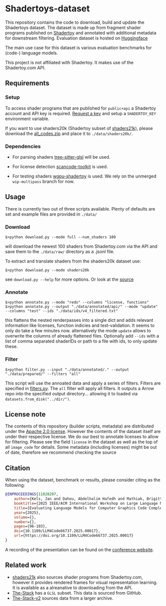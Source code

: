 # Shadertoys-dataset

This repository contains the code to download, build and update the Shadertoys dataset.
The dataset is made up from fragment shader programs published on [Shadertoy](https://www.shadertoy.com/) and annotated with additional metadata for downstream filtering.
Evaluation dataset is hosted on [Huggingface](https://huggingface.co/datasets/Vipitis/Shadereval-inputs)

The main use case for this dataset is various evaluation benchmarks for (code-) language models.

This project is not affiliated with Shadertoy. It makes use of the Shadertoy.com API.

<!-- ## To-Dos
This project is still in progress, all datasets currently published will see a major refactor.
- [ ] pin and branch/archive Return Completion (shadereval-1) test set
- [ ] dynamically split train/test based on shaderID hash (might not do a train split)
- [~] public repository for builder scripts (you are here!)
- [ ] (self-)publish TaCoS 2023 paper. 
- [~] redo structure
- [~] add thumbnails (text2img?)
- [x] improved license detecting and tagging using `scan-code` 
- [ ] **potentially** webscraping and tagging sources/unlisted? -> current RFC: https://github.com/pygfx/shadertoy/pull/27 -->


## Requirements
### Setup

To access shader programs that are published for `public+api` a Shadertoy account and API key is required. [Request a key](https://www.shadertoy.com/howto#q2) and setup a `SHADERTOY_KEY` environment variable.

If you want to use shaders20k (Shadertoy subset of [shaders21k](https://mbaradad.github.io/shaders21k/)), please download the [all_codes.zip](http://data.csail.mit.edu/synthetic_training/shaders21k/all_codes.zip) and place it to `./data/shaders20k/`.

### Dependencies

* For parsing shaders [tree-sitter-glsl](https://github.com/tree-sitter-grammars/tree-sitter-glsl) will be used.

* For license detection [scancode-toolkit](https://github.com/nexB/scancode-toolkit) is used.

* For testing shaders [wgpu-shadertoy](https://github.com/pygfx/shadertoy) is used. We rely on the unmerged `wip-multipass` branch for now.

## Usage

There is currently two out of three scripts available. Plenty of defaults are set and example files are provided in `./data/`

### Download
```shell
$>python download.py --mode full --num_shaders 100
```
will download the newest 100 shaders from Shadertoy.com via the API and save them to the `./data/raw/` directory as a .jsonl file.

To extract and translate shaders from the shaders20k dataset use:
```shell
$>python download.py --mode shaders20k
```

see `download.py --help` for more options. Or look at the [source](./download.py)

### Annotate
```shell
$>python annotate.py --mode "redo" --columns "license, functions"
$>python annotate.py --output "./data/annotated/api/" --mode "update" --columns "test" --ids "./data/ids/v4_filtered.txt"
```
this flattens the nested renderpasses into a single dict and adds relevant information like licenses, function indicies and test-validation. It seems to only do take a few minutes now.
alternatively the mode `update` allows to overwrite the columns of already flattened files.
Optionally add `--ids` with a list of comma separated shaderIDs or path to a file with ids, to only update these.

### Filter
```shell
$>python filter.py --input "./data/annotated/." --output "./data/prepared/" --filters "all"
```
This script will use the annoated data and apply a series of filters. Filters are specified in [filters.py](./filters.py). The `all` filter will apply all filters.
It outputs a Arrow repo into the specified output directory... allowing it to loaded via `datasets.from_disk("../dir/")`.



## License note
The contents of this repository (builder scripts, metadata) are distributed under the [Apache 2.0 license](./LICENSE). However the contents of the dataset itself are under their respective license. We do our best to annotate licenses to allow for filtering. Please see the field `license` in the dataset as well as the top of all `image_code` for details. Some metadata (including licenses) might be out of date, therefore we recommend checking the source


## Citation
When using the dataset, benchmark or results, please consider citing as the following:
```bibtex
@INPROCEEDINGS{11028297,
    author={Kels, Jan and Dahou, Abdelhalim Hafedh and Mathiak, Brigitte},
    booktitle={2025 IEEE/ACM International Workshop on Large Language Models for Code (LLM4Code)}, 
    title={Evaluating Language Models for Computer Graphics Code Completion}, 
    year={2025},
    volume={},
    number={},
    pages={96-103},
    doi={10.1109/LLM4Code66737.2025.00017},
    url={https://doi.org/10.1109/LLM4Code66737.2025.00017}
}
```
A recording of the presentation can be found on the [conference website](https://conf.researchr.org/details/icse-2025/llm4code-2025-papers/13/Evaluating-Language-Models-for-Computer-Graphics-Code-Completion).

## Related work
* [shaders21k](https://mbaradad.github.io/shaders21k/) also sources shader programs from Shadertoy.com, however it provides rendered frames for visual representation learning. It is available as a alreanative to downloading from the API.
* [The-Stack](https://huggingface.co/datasets/bigcode/the-stack) has a `GLSL` subset. This data is sourced from GitHub.
* [The-Stack-v2](https://huggingface.co/datasets/bigcode/the-stack-v2) sources data from a larger archive. 
